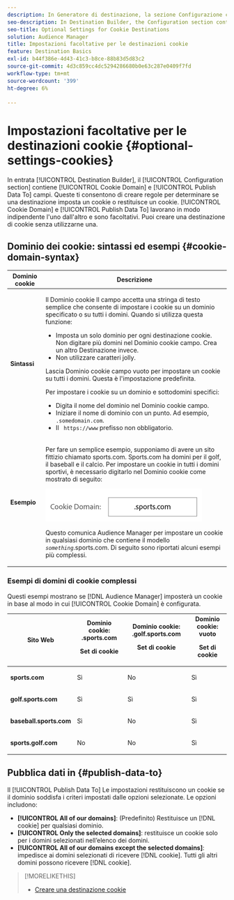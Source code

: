 ```yaml
---
description: In Generatore di destinazione, la sezione Configurazione contiene i campi Dominio cookie e Pubblica dati in. Queste ti consentono di creare regole per determinare se una destinazione imposta un cookie o restituisce un cookie. Cookie Domain (Dominio cookie) e Publish Data (Pubblica dati) Per lavorare in modo indipendente l’uno dall’altro e sono facoltativi. Puoi creare una destinazione di cookie senza utilizzarne una.
seo-description: In Destination Builder, the Configuration section contains the Cookie Domain and Publish Data To fields. These let you create rules to determine if a destination sets a cookie or returns a cookie. Cookie Domain and Publish Data To work independently of each other and are optional. You can create a cookie destination without using either of them.
seo-title: Optional Settings for Cookie Destinations
solution: Audience Manager
title: Impostazioni facoltative per le destinazioni cookie
feature: Destination Basics
exl-id: b44f386e-4d43-41c3-b8ce-88b83d5d83c2
source-git-commit: 4d3c859cc4dc5294286680b0e63c287e0409f7fd
workflow-type: tm+mt
source-wordcount: '399'
ht-degree: 6%

---
```


# Impostazioni facoltative per le destinazioni cookie {#optional-settings-cookies}

In entrata [!UICONTROL Destination Builder], il [!UICONTROL Configuration section] contiene [!UICONTROL Cookie Domain] e [!UICONTROL Publish Data To] campi. Queste ti consentono di creare regole per determinare se una destinazione imposta un cookie o restituisce un cookie. [!UICONTROL Cookie Domain] e [!UICONTROL Publish Data To] lavorano in modo indipendente l&#39;uno dall&#39;altro e sono facoltativi. Puoi creare una destinazione di cookie senza utilizzarne una.

## Dominio dei cookie: sintassi ed esempi {#cookie-domain-syntax}

<!-- cookie-destination-options.xml -->

<table id="table_4F4F7562AFEE49F8917AAE5712B5CCE4"> 
 <thead> 
  <tr> 
   <th colname="col1" class="entry"> Dominio cookie </th> 
   <th colname="col2" class="entry"> Descrizione </th> 
  </tr>
 </thead>
 <tbody> 
  <tr> 
   <td colname="col1"> <p><b>Sintassi</b> </p> </td> 
   <td colname="col2"> <p>Il <span class="wintitle"> Dominio cookie</span> Il campo accetta una stringa di testo semplice che consente di impostare i cookie su un dominio specificato o su tutti i domini. Quando si utilizza questa funzione: </p> <p> 
     <ul id="ul_473CB59F2C0C4B358201BE5C8B27D73D"> 
      <li id="li_4E7F4691C1B54415963F7D5AA1558C9A">Imposta un solo dominio per ogni destinazione cookie. Non digitare più domini nel <span class="wintitle"> Dominio cookie</span> campo. Crea un altro <span class="wintitle"> Destinazione</span> invece. </li> 
      <li id="li_AEBF5C5F3C264C5EA4A2A6063C3F377D">Non utilizzare caratteri jolly. </li> 
     </ul> </p> <p> Lascia <span class="wintitle"> Dominio cookie</span> campo vuoto per impostare un cookie su tutti i domini. Questa è l'impostazione predefinita. </p> <p>Per impostare i cookie su un dominio e sottodomini specifici: </p> <p> 
     <ul id="ul_F25BC0D8C40641A2A5CA338E5C258435"> 
      <li id="li_E236D8DEE4F24F9BBA36074F7049C12C">Digita il nome del dominio nel <span class="wintitle"> Dominio cookie</span> campo. </li> 
      <li id="li_0471C198EE344DE5963A3C2F70B9E78B">Iniziare il nome di dominio con un punto. Ad esempio, <code> .somedomain.com</code>. </li> 
      <li id="li_73D06F2BEF45487280C2245E1F6B8ED0">Il <code> https://www</code> prefisso non obbligatorio. </li> 
     </ul> </p> </td> 
  </tr> 
  <tr> 
   <td colname="col1"> <p><b>Esempio</b> </p> </td> 
   <td colname="col2"> <p>Per fare un semplice esempio, supponiamo di avere un sito fittizio chiamato sports.com. Sports.com ha domini per il golf, il baseball e il calcio. Per impostare un cookie in tutti i domini sportivi, è necessario digitarlo nel <span class="wintitle"> Dominio cookie</span> come mostrato di seguito: </p> <p> <img src="assets/sports-domain.png" id="image_8883477BB3B543648C97A441AD34C6DE" /> </p> <p>Questo comunica <span class="keyword"> Audience Manager</span> per impostare un cookie in qualsiasi dominio che contiene il modello <code><i>something</i></code>.sports.com. Di seguito sono riportati alcuni esempi più complessi. </p> </td> 
  </tr> 
 </tbody> 
</table>

### Esempi di domini di cookie complessi

Questi esempi mostrano se [!DNL Audience Manager] imposterà un cookie in base al modo in cui [!UICONTROL Cookie Domain] è configurata.

<table id="table_3A7B9479CDA6493FA8104D8D9841E914"> 
 <thead> 
  <tr> 
   <th colname="col1" class="entry"> Sito Web </th> 
   <th colname="col2" class="entry">Dominio cookie: .sports.com <p>Set di cookie </p> </th> 
   <th colname="col3" class="entry">Dominio cookie: .golf.sports.com <p>Set di cookie </p> </th> 
   <th colname="col4" class="entry">Dominio cookie: vuoto <p>Set di cookie </p> </th> 
  </tr> 
 </thead>
 <tbody> 
  <tr> 
   <td colname="col1"> <p> <b>sports.com</b> </p> </td> 
   <td colname="col2"> Sì </td> 
   <td colname="col3"> No </td> 
   <td colname="col4"> Sì </td> 
  </tr> 
  <tr> 
   <td colname="col1"> <p> <b>golf.sports.com</b> </p> </td> 
   <td colname="col2"> Sì </td> 
   <td colname="col3"> Sì </td> 
   <td colname="col4"> Sì </td> 
  </tr> 
  <tr> 
   <td colname="col1"> <p> <b>baseball.sports.com</b> </p> </td> 
   <td colname="col2"> Sì </td> 
   <td colname="col3"> No </td> 
   <td colname="col4"> Sì </td> 
  </tr> 
  <tr> 
   <td colname="col1"> <p> <b>sports.golf.com</b> </p> </td> 
   <td colname="col2"> No </td> 
   <td colname="col3"> No </td> 
   <td colname="col4"> Sì </td> 
  </tr> 
 </tbody> 
</table>

## Pubblica dati in {#publish-data-to}

Il [!UICONTROL Publish Data To] Le impostazioni restituiscono un cookie se il dominio soddisfa i criteri impostati dalle opzioni selezionate. Le opzioni includono:

* **[!UICONTROL All of our domains]**: (Predefinito) Restituisce un [!DNL cookie] per qualsiasi dominio.
* **[!UICONTROL Only the selected domains]**: restituisce un cookie solo per i domini selezionati nell’elenco dei domini.
* **[!UICONTROL All of our domains except the selected domains]**: impedisce ai domini selezionati di ricevere [!DNL cookie]. Tutti gli altri domini possono ricevere [!DNL cookie].

>[!MORELIKETHIS]
>
>* [Creare una destinazione cookie](../../features/destinations/create-cookie-destination.md)

